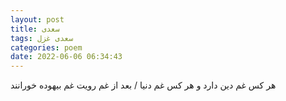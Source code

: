 ```yaml
---
layout: post
title: سعدی
tags: سعدی غزل
categories: poem
date: 2022-06-06 06:34:43
---
```


هر کس غم دین دارد و هر کس غم دنیا / بعد از غم رویت غم بیهوده خورانند

